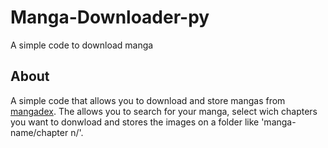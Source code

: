 # Manga-Downloader-py
A simple code to download manga

## About

A simple code that allows you to download and store mangas from [mangadex](http://mangadex.link/). The allows you to search for your manga, select wich chapters you want to donwload and stores the images on a folder like 'manga-name/chapter n/'.
